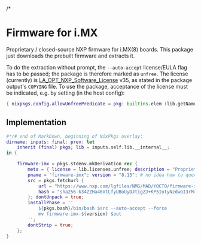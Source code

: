 /*

# Firmware for i.MX

Proprietary / closed-source NXP firmware for i.MX(8) boards.
This package just downloads the prebuilt firmware and extracts it.

To do the extraction without prompt, the `--auto-accept` license/EULA flag has to be passed; the package is therefore marked as `unfree`.
The license (currently) is [LA_OPT_NXP_Software_License](https://www.nxp.com/docs/en/disclaimer/LA_OPT_NXP_SW.html) v35, as stated in the package output's `COPYING` file.
To use the package, acceptance of the license must be indicated, e.g. by setting (in the host config):
```nix
{ nixpkgs.config.allowUnfreePredicate = pkg: builtins.elem (lib.getName pkg) [ "firmware-imx" ]; }
```


## Implementation

```nix
#*/# end of MarkDown, beginning of NixPkgs overlay:
dirname: inputs: final: prev: let
    inherit (final) pkgs; lib = inputs.self.lib.__internal__;
in {

    firmware-imx = pkgs.stdenv.mkDerivation rec {
        meta = { license = lib.licenses.unfree; description = "Proprietary NXP firmware blobs for i.MX(8) boards."; };
        pname = "firmware-imx"; version = "8.15"; # no idea how to query for the version other than trying ever higher numbers
        src = pkgs.fetchurl {
            url = "https://www.nxp.com/lgfiles/NMG/MAD/YOCTO/firmware-imx-${version}.bin";
            hash = "sha256-k34ZZHa46VtLfyUBoUyDJtigZJ+KP5IotyNzdwoI3rM=";
        }; dontUnpack = true;
        installPhase = ''
            ${pkgs.bash}/bin/bash $src --auto-accept --force
            mv firmware-imx-${version} $out
        '';
        dontStrip = true;
    };
}
